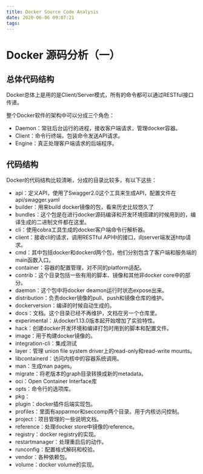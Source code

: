 ```yaml
---
title: Docker Source Code Analysis
date: 2020-06-06 09:07:21
tags:
---
```


# Docker 源码分析（一）

## 总体代码结构

Docker总体上是用的是Client/Server模式，所有的命令都可以通过RESTful接口传递。

整个Docker软件的架构中可以分成三个角色：

- Daemon：常驻后台运行的进程，接收客户端请求，管理docker容器。
- Client：命令行终端，包装命令发送API请求。
- Engine：真正处理客户端请求的后端程序。

## 代码结构

Docker的代码结构比较清晰，分成的目录比较多，有以下这些：

- api：定义API，使用了Swagger2.0这个工具来生成API，配置文件在api/swagger.yaml
- builder：用来build docker镜像的包，看来历史比较悠久了
- bundles：这个包是在进行docker源码编译和开发环境搭建的时候用到的，编译生成的二进制文件都在这里。
- cli：使用cobra工具生成的docker客户端命令行解析器。
- client：接收cli的请求，调用RESTful API中的接口，向server端发送http请求。
- cmd：其中包括docker和dockerd两个包，他们分别包含了客户端和服务端的main函数入口。
- container：容器的配置管理，对不同的platform适配。
- contrib：这个目录包括一些有用的脚本、镜像和其他非docker core中的部分。
- daemon：这个包中将docker deamon运行时状态expose出来。
- distribution：负责docker镜像的pull、push和镜像仓库的维护。
- dockerversion：编译的时候自动生成的。
- docs：文档。这个目录已经不再维护，文档在另一个仓库里。
- experimental：从docker1.13.0版本起开始增加了实验特性。
- hack：创建docker开发环境和编译打包时用到的脚本和配置文件。
- image：用于构建docker镜像的。
- integration-cli：集成测试
- layer：管理 union file system driver上的read-only和read-write mounts。
- libcontainerd：访问内核中的容器系统调用。
- man：生成man pages。
- migrate：将老版本的graph目录转换成新的metadata。
- oci：Open Container Interface库
- opts：命令行的选项库。
- pkg：
- plugin：docker插件后端实现包。
- profiles：里面有apparmor和seccomp两个目录。用于内核访问控制。
- project：项目管理的一些说明文档。
- reference：处理docker store中镜像的reference。
- registry：docker registry的实现。
- restartmanager：处理重启后的动作。
- runconfig：配置格式解码和校验。
- vendor：各种依赖包。
- volume：docker volume的实现。